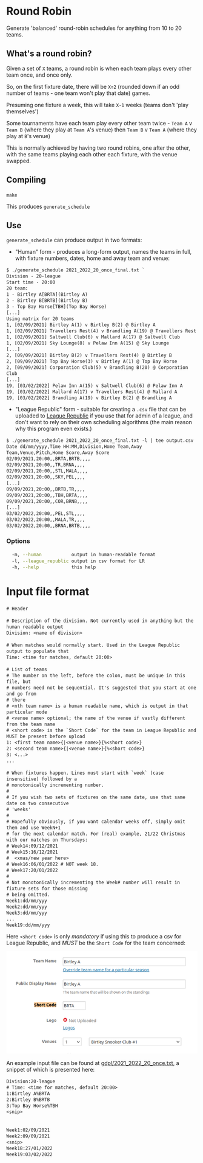 # Round Robin

Generate 'balanced' round-robin schedules for anything from 10 to 20 teams.

## What's a round robin?

Given a set of `X` teams, a round robin is when each team plays every other team once, and once only.

So, on the first fixture date, there will be `X÷2` (rounded down if an odd number of teams - one team won't play that date) games.

Presuming one fixture a week, this will take `X-1` weeks (teams don't 'play themselves')

Some tournaments have each team play every other team twice - `Team A` v `Team B` (where they play at `Team A`'s venue) then `Team B` v `Team A` (where they play at `B`'s venue)

This is normally achieved by having two round robins, one after the other, with the same teams playing each other each fixture, with the venue swapped.

## Compiling

`make`

This produces `generate_schedule`

## Use

`generate_schedule` can produce output in two formats:

- "Human" form - produces a long-form output, names the teams in full, with fixture numbers, dates, home and away team and venue:

```text
$ ./generate_schedule 2021_2022_20_once_final.txt `
Division - 20-league
Start time - 20:00
20 team:
1 - Birtley A[BRTA](Birtley A)
2 - Birtley B[BRTB](Birtley B)
3 - Top Bay Horse[TBH](Top Bay Horse)
[...]
Using matrix for 20 teams
1, [02/09/2021] Birtley A(1) v Birtley B(2) @ Birtley A
1, [02/09/2021] Travellers Rest(4) v Brandling A(19) @ Travellers Rest
1, [02/09/2021] Saltwell Club(6) v Mallard A(17) @ Saltwell Club
1, [02/09/2021] Sky Lounge(8) v Pelaw Inn A(15) @ Sky Lounge
[...]
2, [09/09/2021] Birtley B(2) v Travellers Rest(4) @ Birtley B
2, [09/09/2021] Top Bay Horse(3) v Birtley A(1) @ Top Bay Horse
2, [09/09/2021] Corporation Club(5) v Brandling B(20) @ Corporation Club
[...]
19, [03/02/2022] Pelaw Inn A(15) v Saltwell Club(6) @ Pelaw Inn A
19, [03/02/2022] Mallard A(17) v Travellers Rest(4) @ Mallard A
19, [03/02/2022] Brandling A(19) v Birtley B(2) @ Brandling A
```

- "League Republic" form - suitable for creating a `.csv` file that can be uploaded to [League Republic](https://www.leaguerepublic.com) if you use that for admin of a league, and don't want to rely on their own scheduling algorithms (the main reason why this program even exists.)

```text
$ ./generate_schedule 2021_2022_20_once_final.txt -l | tee output.csv
Date dd/mm/yyyy,Time HH:MM,Division,Home Team,Away Team,Venue,Pitch,Home Score,Away Score
02/09/2021,20:00,,BRTA,BRTB,,,,
02/09/2021,20:00,,TR,BRNA,,,,
02/09/2021,20:00,,STL,MALA,,,,
02/09/2021,20:00,,SKY,PEL,,,,
[...]
09/09/2021,20:00,,BRTB,TR,,,,
09/09/2021,20:00,,TBH,BRTA,,,,
09/09/2021,20:00,,COR,BRNB,,,,
[...]
03/02/2022,20:00,,PEL,STL,,,,
03/02/2022,20:00,,MALA,TR,,,,
03/02/2022,20:00,,BRNA,BRTB,,,,
```

### Options

```bash
  -m, --human           output in human-readable format
  -l, --league_republic output in csv format for LR
  -h, --help            this help
```

# Input file format

```text
# Header

# Description of the division. Not currently used in anything but the human readable output
Division: <name of division>

# When matches would normally start. Used in the League Republic output to populate that
Time: <time for matches, default 20:00>

# List of teams
# The number on the left, before the colon, must be unique in this file, but
# numbers need not be sequential. It's suggested that you start at one and go from
# there
# <nth team name> is a human readable name, which is output in that particular mode
# <venue name> optional; the name of the venue if vastly different from the team name
# <short code> is the `Short Code` for the team in League Republic and MUST be present before upload
1: <first team name>{|<venue name>}{%<short code>}
2: <second team name>{|<venue name>}{%<short code>}
3: <...>
...

# When fixtures happen. Lines must start with `week` (case insensitive) followed by a
# monotonically incrementing number.
#
# If you wish two sets of fixtures on the same date, use that same date on two consecutive
# 'weeks'
#
# Hopefully obviously, if you want calendar weeks off, simply omit them and use WeekN+1
# for the next calendar match. For (real) example, 21/22 Christmas with our matches on Thursdays:
# Week14:09/12/2021
# Week15:16/12/2021
#  <xmas/new year here>
# Week16:06/01/2022 # NOT week 18.
# Week17:20/01/2022
#
# Not monotonically incrementing the Week# number will result in fixture sets for those missing
# being omitted.
Week1:dd/mm/yyy
Week2:dd/mm/yyy
Week3:dd/mm/yyy
...
Week19:dd/mm/yyy
```

Here `<short code>` is only *mandatory* if using this to produce a csv for League Republic, and *MUST* be the `Short Code` for the team concerned:

!['Short Code' on LR](doc/short_code.png?raw=true "Short Code")

An example input file can be found at [gdpl/2021_2022_20_once.txt](gdpl/2021_2022_20_once.txt), a snippet of which is presented here:

```text
Division:20-league
# Time: <time for matches, default 20:00>
1:Birtley A%BRTA
2:Birtley B%BRTB
3:Top Bay Horse%TBH
<snip>


Week1:02/09/2021
Week2:09/09/2021
<snip>
Week18:27/01/2022
Week19:03/02/2022
```
